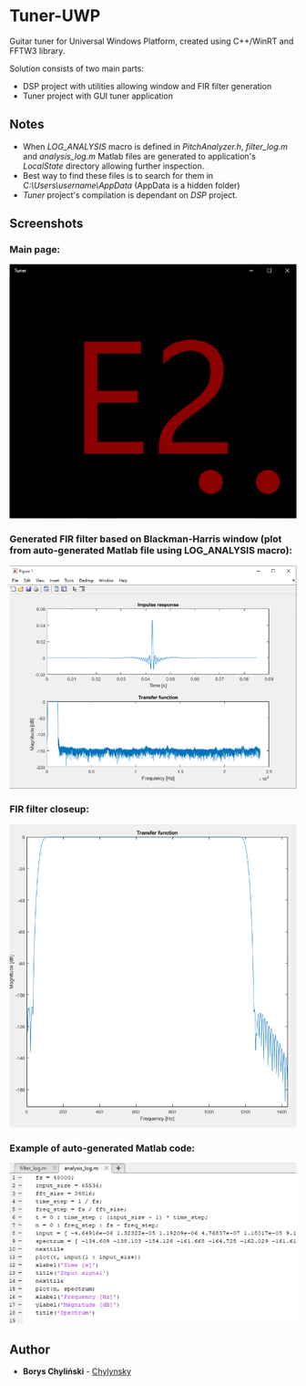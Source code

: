 # Tuner-UWP

Guitar tuner for Universal Windows Platform, created using C++/WinRT and FFTW3 library.

Solution consists of two main parts:
- DSP project with utilities allowing window and FIR filter generation
- Tuner project with GUI tuner application

## Notes

- When *LOG_ANALYSIS* macro is defined in *PitchAnalyzer.h*, *filter_log.m* and *analysis_log.m* Matlab files are generated
	to application's *LocalState* directory allowing further inspection.
- Best way to find these files is to search for them in *C:\Users\username\AppData* (AppData is a hidden folder)
- *Tuner* project's compilation is dependant on *DSP* project.

## Screenshots

### Main page:

![Main page](/images/app_main_page.png)

### Generated FIR filter based on Blackman-Harris window (plot from auto-generated Matlab file using LOG_ANALYSIS macro):

![FIR filter](/images/fir_filter1.png)

### FIR filter closeup:

![FIR filter closeup](/images/fir_filter2.png)

### Example of auto-generated Matlab code:

![Auto-generated code 1](/images/analysis_log_example.png)

## Author
* **Borys Chyliński** - [Chylynsky](https://github.com/Chylynsky)